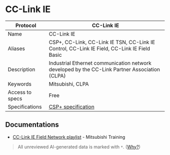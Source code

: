 # CC-Link IE

| Protocol | CC-Link IE |
|---|---|
| Name | CC-Link IE |
| Aliases | CSP+, CC-Link, CC-Link IE TSN, CC-Link IE Control, CC-Link IE Field, CC-Link IE Field Basic |
| Description | Industrial Ethernet communication network developed by the CC-Link Partner Association (CLPA) |
| Keywords | Mitsubishi, CLPA |
| Access to specs | Free |
| Specifications | [CSP+ specification](https://www.cc-link.org/en/downloads/index.html) |

## Documentations
- [CC-Link IE Field Network playlist](https://www.youtube.com/watch?v=h8QXlx2Xv9M&list=PL2zpUSDLjMt-J1HGOdzR1blv1z1s-eF03) - Mitsubishi Training

> All unreviewed AI-generated data is marked with `*`. ([Why?](../srcs/README.md#note-on-ai-generated-content))
